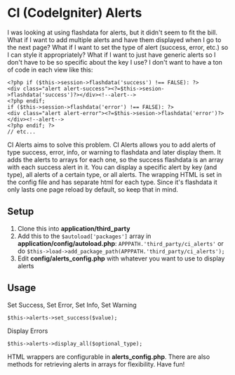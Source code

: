 CI (CodeIgniter) Alerts
============================

I was looking at using flashdata for alerts, but it didn't seem to fit the bill. What if I want to add multiple alerts and have them displayed when I go to the next page? What if I want to set the type of alert (success, error, etc.) so I can style it appropriately? What if I want to just have generic alerts so I don't have to be so specific about the key I use? I don't want to have a ton of code in each view like this:

    <?php if ($this->session->flashdata('success') !== FALSE): ?>
    <div class="alert alert-success"><?=$this->sesion->flashdata('success')?></div><!--alert-->
    <?php endif;
    if ($this->session->flashdata('error') !== FALSE): ?>
    <div class="alert alert-error"><?=$this->sesion->flashdata('error')?></div><!--alert-->
    <?php endif; ?>
    // etc...

CI Alerts aims to solve this problem. CI Alerts allows you to add alerts of type success, error, info, or warning to flashdata and later display them. It adds the alerts to arrays for each one, so the success flashdata is an array with each success alert in it. You can display a specific alert by key (and type), all alerts of a certain type, or all alerts. The wrapping HTML is set in the config file and has separate html for each type. Since it's flashdata it only lasts one page reload by default, so keep that in mind.

Setup
----------------------------

1. Clone this into **application/third_party**
2. Add this to the ```$autoload['packages']``` array in **application/config/autoload.php**:  ```APPPATH.'third_party/ci_alerts'``` or do ```$this->load->add_package_path(APPPATH.'third_party/ci_alerts');```
3. Edit **config/alerts_config.php** with whatever you want to use to display alerts

Usage
----------------------------

Set Success, Set Error, Set Info, Set Warning

    $this->alerts->set_success($value);
    
Display Errors

    $this->alerts->display_all($optional_type);

HTML wrappers are configurable in **alerts_config.php**. There are also methods for retrieving alerts in arrays for flexibility. Have fun!